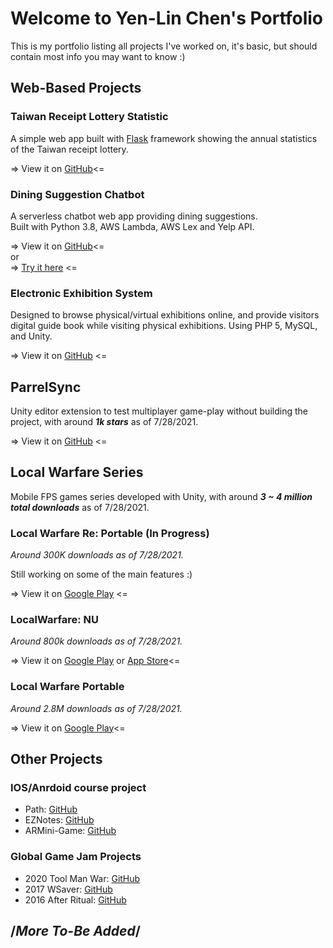 # Welcome to Yen-Lin Chen's Portfolio

This is my portfolio listing all projects I've worked on, it's basic, but should contain most info you may want to know :)


## Web-Based Projects
### Taiwan Receipt Lottery Statistic
A simple web app built with [Flask](https://github.com/pallets/flask) framework showing the annual statistics of the Taiwan receipt lottery.

=> View it on [GitHub](https://github.com/314pies/Taiwan-receipt-lottery-statistic)<=  

### Dining Suggestion Chatbot
A serverless chatbot web app providing dining suggestions.  
Built with Python 3.8, AWS Lambda, AWS Lex and Yelp API.

=> View it on [GitHub](https://github.com/314pies/Dining-Suggestion-Chatbot)<=  
or  
=> [Try it here](https://314pies.github.io/DiningChatbotDemo/) <=

### Electronic Exhibition System
Designed to browse physical/virtual exhibitions online, and provide visitors digital guide book while visiting physical exhibitions. Using PHP 5, MySQL, and Unity.  

=> View it on [GitHub](https://github.com/314pies/EES_Console) <=

## ParrelSync

Unity editor extension to test multiplayer game-play without building the project, with around ***1k stars*** as of 7/28/2021.  

=> View it on [GitHub](https://github.com/VeriorPies/ParrelSync) <=

## Local Warfare Series
Mobile FPS games series developed with Unity, with around ***3 ~ 4 million total downloads*** as of 7/28/2021.  

### Local Warfare Re: Portable (In Progress)

*Around 300K downloads as of 7/28/2021.*  

Still working on some of the main features :)

=> View it on [Google Play](https://play.google.com/store/apps/details?id=com.DazadGame.LocalWarfareRePortable) <=

### LocalWarfare: NU
*Around 800k downloads as of 7/28/2021.*  

=> View it on [Google Play](https://play.google.com/store/apps/details?id=com.BUProduct.LocalWarfarePortable)  or [App Store](https://apps.apple.com/us/app/local-warfare-name-unknown/id1495948767)<=

### Local Warfare Portable
*Around 2.8M downloads as of 7/28/2021.*  

=> View it on [Google Play](https://play.google.com/store/apps/details?id=com.OldProduct.LocalWarfarePortable)<=



## Other Projects

### IOS/Anrdoid course project
* Path: [GitHub](https://github.com/314pies/Paths)
* EZNotes: [GitHub](https://github.com/314pies/EZNotes)
* ARMini-Game: [GitHub](https://github.com/314pies/ARMiniGame)

### Global Game Jam Projects
* 2020 Tool Man War: [GitHub](https://github.com/314pies/ggj2020)
* 2017 WSaver: [GitHub](https://github.com/314pies/WSaver)
* 2016 After Ritual: [GitHub](https://github.com/314pies/project-ggj2016)

## /*More To-Be Added*/
